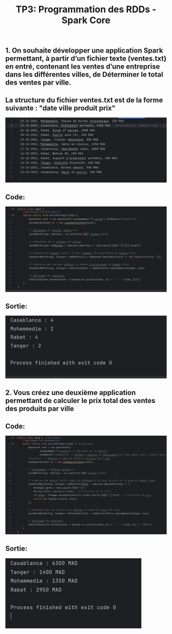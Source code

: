 <h1 align="center"> TP3: Programmation des RDDs - Spark Core</h1>

<br>

<h2>1. On souhaite développer une application Spark permettant, à partir d’un fichier texte (ventes.txt) en entré, contenant les ventes d’une entreprise dans les différentes villes, de Déterminer le total des ventes par ville.
<br>
  
<h2>La structure du fichier ventes.txt est de la forme suivante : "date ville produit prix" </h2>
<img src="images/img_1.png">

<h2>Code: </h2>
  <img src="images/img.png">
  
<h2>Sortie: </h2>
  <img src="images/img_2.png">

<h2> 2. Vous créez une deuxième application permettant de calculer le prix total des ventes des produits par ville </h2>
<h2>Code: </h2>
  <img src="images/img_3.png">
<h2>Sortie: </h2>
  <img src="images/img_4.png">
